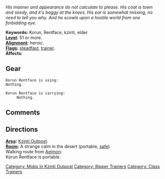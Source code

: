 *His manner and appearance do not calculate to please.* *His coat is
town and seedy, and it's baggy at the knees.* *His ear is somewhat
missing, no need to tell you why.* *And he scowls upon a hostile world
from one forbidding eye.*

**Keywords:** Korun, Rentface, kzinti, elder  
**[Level](Level "wikilink"):** 51 or more.  
**[Alignment](Alignment "wikilink"):** heroic.  
**[Flags](:Category:_Mob_Types "wikilink"):**
[steadfast](Sentinel_Mobs "wikilink"),
[trainer](:Category:_Trainers "wikilink").  
**Affects:**  

## Gear

`Korun Rentface is using:`  
`Nothing.`

`Korun Rentface is carrying:`  
`     Nothing.`

## Comments

## Directions

**[Area](:Category:_Areas "wikilink"):** [Kzinti
Outpost](:Category:Kzinti_Outpost "wikilink").  
**[Room](:Category:_Rooms "wikilink"):** A strange calm in the desert
(portable, [safe](Safe_Rooms "wikilink")).  
Walking route from [Aelmon](Aelmon "wikilink"):  
Korun Rentface is portable.  

[Category: Mobs In Kzinti
Outpost](Category:_Mobs_In_Kzinti_Outpost "wikilink") [Category: Ripper
Trainers](Category:_Ripper_Trainers "wikilink") [Category: Class
Trainers](Category:_Class_Trainers "wikilink")
